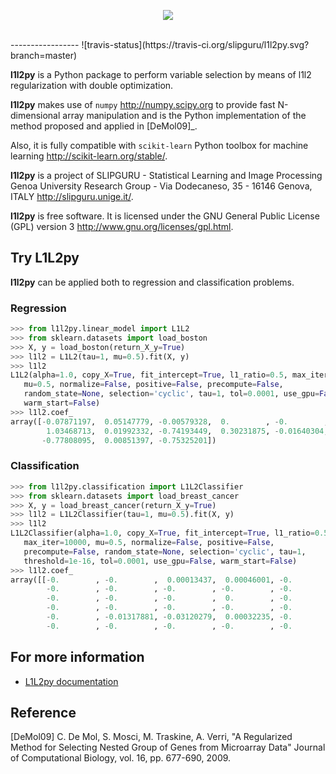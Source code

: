 <p align="center">
  <img src="http://www.slipguru.unige.it/Software/L1L2Py/_static/l1l2py_logo.png"><br><br>
</p>
-----------------
![travis-status](https://travis-ci.org/slipguru/l1l2py.svg?branch=master)

**l1l2py** is a Python package to perform variable selection by means
of l1l2 regularization with double optimization.

**l1l2py** makes use of `numpy` <http://numpy.scipy.org> to provide fast
N-dimensional array manipulation and is the Python implementation of the
method proposed and applied in [DeMol09]_.

Also, it is fully compatible with `scikit-learn` Python toolbox for machine learning <http://scikit-learn.org/stable/>.

**l1l2py** is a project of SLIPGURU - Statistical Learning and Image Processing
Genoa University Research Group - Via Dodecaneso, 35 - 16146 Genova, ITALY
<http://slipguru.unige.it/>.

**l1l2py** is free software. It is licensed under the GNU General Public
License (GPL) version 3 <http://www.gnu.org/licenses/gpl.html>.

## Try L1L2py
**l1l2py** can be applied both to regression and classification problems.

### Regression
```python
>>> from l1l2py.linear_model import L1L2
>>> from sklearn.datasets import load_boston
>>> X, y = load_boston(return_X_y=True)
>>> l1l2 = L1L2(tau=1, mu=0.5).fit(X, y)
>>> l1l2
L1L2(alpha=1.0, copy_X=True, fit_intercept=True, l1_ratio=0.5, max_iter=10000,
   mu=0.5, normalize=False, positive=False, precompute=False,
   random_state=None, selection='cyclic', tau=1, tol=0.0001, use_gpu=False,
   warm_start=False)
>>> l1l2.coef_
array([-0.07871197,  0.05147779, -0.00579328,  0.        , -0.        ,
        1.03468713,  0.01992332, -0.74193449,  0.30231875, -0.01640304,
       -0.77808095,  0.00851397, -0.75325201])
```

### Classification
```python
>>> from l1l2py.classification import L1L2Classifier
>>> from sklearn.datasets import load_breast_cancer
>>> X, y = load_breast_cancer(return_X_y=True)
>>> l1l2 = L1L2Classifier(tau=1, mu=0.5).fit(X, y)
>>> l1l2
L1L2Classifier(alpha=1.0, copy_X=True, fit_intercept=True, l1_ratio=0.5,
   max_iter=10000, mu=0.5, normalize=False, positive=False,
   precompute=False, random_state=None, selection='cyclic', tau=1,
   threshold=1e-16, tol=0.0001, use_gpu=False, warm_start=False)
>>> l1l2.coef_
array([[-0.        , -0.        ,  0.00013437,  0.00046001, -0.        ,
        -0.        , -0.        , -0.        , -0.        , -0.        ,
        -0.        , -0.        , -0.        ,  0.        , -0.        ,
        -0.        , -0.        , -0.        , -0.        , -0.        ,
        -0.        , -0.01317881, -0.03120279,  0.00032235, -0.        ,
        -0.        , -0.        , -0.        , -0.        , -0.        ]])
```

## For more information
* [L1L2py documentation](http://www.slipguru.unige.it/Software/L1L2Py/)

## Reference
[DeMol09] C. De Mol, S. Mosci, M. Traskine, A. Verri,
         "A Regularized Method for Selecting Nested Group of Genes from
         Microarray Data"
        Journal of Computational Biology, vol. 16, pp. 677-690, 2009.

